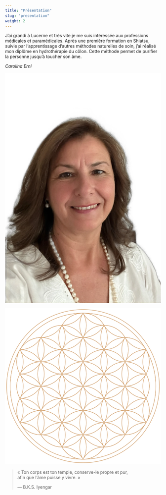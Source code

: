 ```yaml
---
title: "Présentation"
slug: "presentation"
weight: 2
---
```


J’ai grandi à Lucerne et très vite je me suis intéressée aux professions médicales et paramédicales.
Après une première formation en Shiatsu, suivie par l’apprentissage d’autres méthodes naturelles de soin, j’ai réalisé mon diplôme en hydrothérapie du côlon.
Cette méthode permet de purifier la personne jusqu’à toucher son âme.

*Carolina Erni*

![](/images/carolina-erni.webp)

![](/images/fleur-de-vie.svg)

> « Ton corps est ton temple, conserve-le propre et pur, afin que l’âme puisse y vivre. »
>
> — B.K.S. Iyengar
